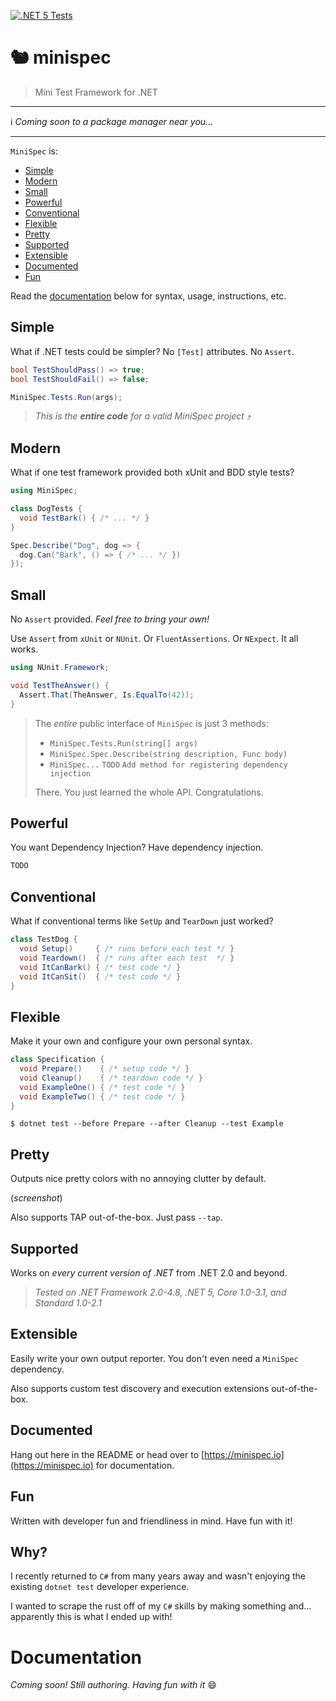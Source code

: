 [![.NET 5 Tests](https://github.com/beccasaurus/minispec/workflows/dotnet%20test/badge.svg)](https://github.com/beccasaurus/minispec/actions?query=workflow%3A%22dotnet+test%22)

# 🐿️ minispec

> Mini Test Framework for .NET

---

ℹ️ _Coming soon to a package manager near you..._

---

`MiniSpec` is:

- [Simple](#simple)
- [Modern](#modern)
- [Small](#small)
- [Powerful](#powerful)
- [Conventional](#conventional)
- [Flexible](#flexible)
- [Pretty](#pretty)
- [Supported](#supported)
- [Extensible](#extensible)
- [Documented](#documented)
- [Fun](#fun)

Read the [documentation](#documentation) below for syntax, usage, instructions, etc.

## Simple

What if .NET tests could be simpler? No `[Test]` attributes. No `Assert`.

```cs
bool TestShouldPass() => true;
bool TestShouldFail() => false;

MiniSpec.Tests.Run(args);
```

> _This is the **entire code** for a valid MiniSpec project_ ⤴

## Modern

What if one test framework provided both xUnit and BDD style tests?

```cs
using MiniSpec;

class DogTests {
  void TestBark() { /* ... */ }
}

Spec.Describe("Dog", dog => {
  dog.Can("Bark", () => { /* ... */ })
});
```

## Small

No `Assert` provided. _Feel free to bring your own!_

Use `Assert` from `xUnit` or `NUnit`. Or `FluentAssertions`. Or `NExpect`. It all works.

```cs
using NUnit.Framework;

void TestTheAnswer() {
  Assert.That(TheAnswer, Is.EqualTo(42));
}
```

> The _entire_ public interface of `MiniSpec` is just 3 methods:
> - `MiniSpec.Tests.Run(string[] args)`
> - `MiniSpec.Spec.Describe(string description, Func body)`
> - `MiniSpec...` `TODO` `Add method for registering dependency injection`
> 
> There. You just learned the whole API. Congratulations.

## Powerful

You want Dependency Injection? Have dependency injection.

```cs
TODO
```

## Conventional

What if conventional terms like `SetUp` and `TearDown` just worked?

```cs
class TestDog {
  void Setup()     { /* runs before each test */ }
  void Teardown()  { /* runs after each test  */ }
  void ItCanBark() { /* test code */ }
  void ItCanSit()  { /* test code */ }
}
```

## Flexible

Make it your own and configure your own personal syntax.

```cs
class Specification {
  void Prepare()    { /* setup code */ }
  void Cleanup()    { /* teardown code */ }
  void ExampleOne() { /* test code */ }
  void ExampleTwo() { /* test code */ }
}
```

```
$ dotnet test --before Prepare --after Cleanup --test Example
```

## Pretty

Outputs nice pretty colors with no annoying clutter by default.

(_screenshot_)

Also supports TAP out-of-the-box. Just pass `--tap`.

## Supported

Works on _every current version of .NET_ from .NET 2.0 and beyond.

> _Tested on .NET Framework 2.0-4.8, .NET 5, Core 1.0-3.1, and Standard 1.0-2.1_

## Extensible

Easily write your own output reporter. You don't even need a `MiniSpec` dependency.

Also supports custom test discovery and execution extensions out-of-the-box.

## Documented

Hang out here in the README or head over to [https://minispec.io](https://minispec.io) for documentation.

## Fun

Written with developer fun and friendliness in mind. Have fun with it!

## Why?

I recently returned to `C#` from many years away and wasn't enjoying the existing `dotnet test` developer experience.

I wanted to scrape the rust off of my `C#` skills by making something and... apparently this is what I ended up with!

# Documentation

_Coming soon! Still authoring. Having fun with it_ 😄